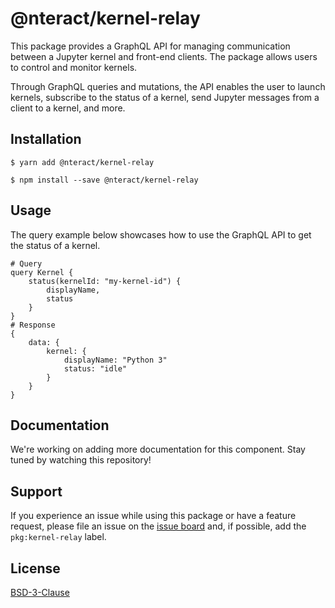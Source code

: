 # @nteract/kernel-relay

This package provides a GraphQL API for managing communication between a
Jupyter kernel and front-end clients. The package allows users to control and
monitor kernels.

Through GraphQL queries and mutations, the API enables the user to launch
kernels, subscribe to the status of a kernel, send Jupyter messages from a
client to a kernel, and more.

## Installation

```
$ yarn add @nteract/kernel-relay
```

```
$ npm install --save @nteract/kernel-relay
```

## Usage

The query example below showcases how to use the GraphQL API to get the status
of a kernel.

```
# Query
query Kernel {
    status(kernelId: "my-kernel-id") {
        displayName,
        status
    }
}
# Response
{
    data: {
        kernel: {
            displayName: "Python 3"
            status: "idle"
        }
    }
}
```

## Documentation

We're working on adding more documentation for this component. Stay tuned by
watching this repository!

## Support

If you experience an issue while using this package or have a feature request,
please file an issue on the [issue board](https://github.com/nteract/nteract/issues/new/choose)
and, if possible, add the `pkg:kernel-relay` label.

## License

[BSD-3-Clause](https://choosealicense.com/licenses/bsd-3-clause/)
